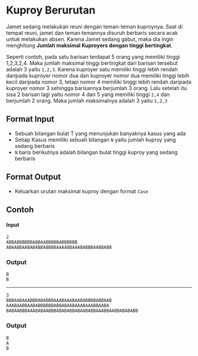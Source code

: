 # Kuproy Berurutan
Jamet sedang melakukan reuni dengan teman-teman kuproynya. Saat di tempat reuni, jamet dan teman temannya disuruh berbaris
secara acak untuk melakukan absen. Karena Jamet sedang gabut, maka dia ingin menghitung **Jumlah maksimal Kuproyers dengan 
tinggi bertingkat**.
 
Seperti contoh, pada satu barisan terdapat 5 orang yang memiliki tinggi 1,2,3,2,4. Maka jumlah maksimal
tinggi bertingkat dari barisan tersebut adalah 3 yaitu `1,2,3`. Karena kuproyer satu memiliki tinggi lebih rendah daripada
kuproyer nomor dua dan kuproyer nomor dua memiliki tinggi lebih kecil daripada nomor 3, tetapi nomor 4 memiliki tinggi lebih
rendah daripada kuproyer nomor 3 sehingga barisannya berjumlah 3 orang. Lalu setelah itu sisa 2 barisan lagi yaitu nomor 4 
dan 5 yang memiliki tinggi `2,4` dan berjumlah 2 orang. Maka jumlah maksimalnya adalah 3 yaitu `1,2,3` 

## Format Input
- Sebuah bilangan bulat T yang menunjukan banyaknya kasus yang ada
- Setiap Kasus memiliki sebuah bilangan `N` yaitu jumlah kuproy yang sedang berbaris
- `N` baris berikutnya adalah bilangan bulat tinggi kuproy yang sedang berbaris

## Format Output
- Keluarkan urutan maksimal kuproy dengan format `Case`

## Contoh 
#### Input
```
2
ABBABBBBBBABBAABBBBBABBBBBB
ABAABBAABABABBABBBBAAAABBAAABABBBAABBABB
```
### Output
```
B
B
```
---
```
3
BBBAABAAABBBABABBBAAABAAABAABABBBBABBAAB
AAABAABBAABABBBBBBABBABAABAAABAAABBAABA
BABAABBBAAABABAABBBABABABBABAABABBAAABBAABBABABABB
```
### Output
```
B
A
B
```